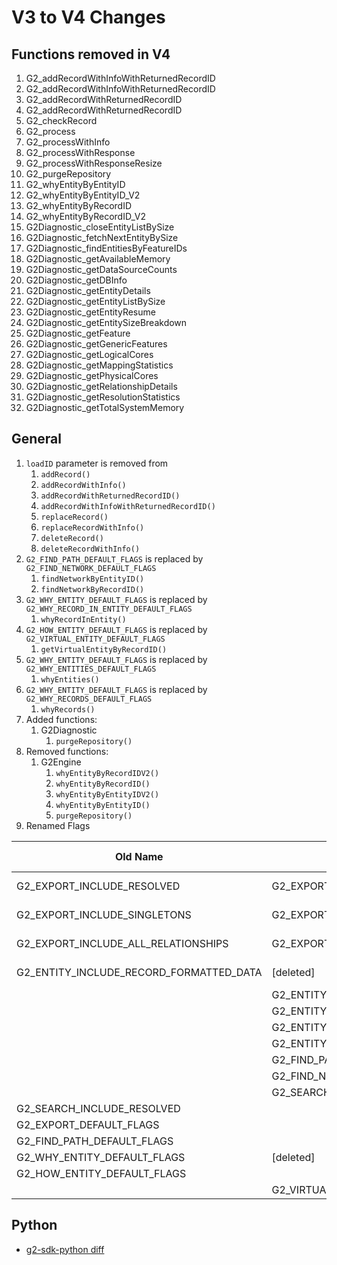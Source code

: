 # V3 to V4 Changes


## Functions removed in V4

1. G2_addRecordWithInfoWithReturnedRecordID
1. G2_addRecordWithInfoWithReturnedRecordID
1. G2_addRecordWithReturnedRecordID
1. G2_addRecordWithReturnedRecordID
1. G2_checkRecord
1. G2_process
1. G2_processWithInfo
1. G2_processWithResponse
1. G2_processWithResponseResize
1. G2_purgeRepository
1. G2_whyEntityByEntityID
1. G2_whyEntityByEntityID_V2
1. G2_whyEntityByRecordID
1. G2_whyEntityByRecordID_V2
1. G2Diagnostic_closeEntityListBySize
1. G2Diagnostic_fetchNextEntityBySize
1. G2Diagnostic_findEntitiesByFeatureIDs
1. G2Diagnostic_getAvailableMemory
1. G2Diagnostic_getDataSourceCounts
1. G2Diagnostic_getDBInfo
1. G2Diagnostic_getEntityDetails
1. G2Diagnostic_getEntityListBySize
1. G2Diagnostic_getEntityResume
1. G2Diagnostic_getEntitySizeBreakdown
1. G2Diagnostic_getFeature
1. G2Diagnostic_getGenericFeatures
1. G2Diagnostic_getLogicalCores
1. G2Diagnostic_getMappingStatistics
1. G2Diagnostic_getPhysicalCores
1. G2Diagnostic_getRelationshipDetails
1. G2Diagnostic_getResolutionStatistics
1. G2Diagnostic_getTotalSystemMemory

## General

1. `loadID` parameter is removed from
    1. `addRecord()`
    1. `addRecordWithInfo()`
    1. `addRecordWithReturnedRecordID()`
    1. `addRecordWithInfoWithReturnedRecordID()`
    1. `replaceRecord()`
    1. `replaceRecordWithInfo()`
    1. `deleteRecord()`
    1. `deleteRecordWithInfo()`
1. `G2_FIND_PATH_DEFAULT_FLAGS` is replaced by `G2_FIND_NETWORK_DEFAULT_FLAGS`
    1. `findNetworkByEntityID()`
    1. `findNetworkByRecordID()`
1. `G2_WHY_ENTITY_DEFAULT_FLAGS` is replaced by `G2_WHY_RECORD_IN_ENTITY_DEFAULT_FLAGS`
    1. `whyRecordInEntity()`
1. `G2_HOW_ENTITY_DEFAULT_FLAGS` is replaced by `G2_VIRTUAL_ENTITY_DEFAULT_FLAGS`
    1. `getVirtualEntityByRecordID()`
1. `G2_WHY_ENTITY_DEFAULT_FLAGS` is replaced by `G2_WHY_ENTITIES_DEFAULT_FLAGS`
    1. `whyEntities()`
1. `G2_WHY_ENTITY_DEFAULT_FLAGS` is replaced by `G2_WHY_RECORDS_DEFAULT_FLAGS`
    1. `whyRecords()`
1. Added functions:
    1. G2Diagnostic
        1. `purgeRepository()`
1. Removed functions:
    1. G2Engine
        1. `whyEntityByRecordIDV2()`
        1. `whyEntityByRecordID()`
        1. `whyEntityByEntityIDV2()`
        1. `whyEntityByEntityID()`
        1. `purgeRepository()`
1. Renamed Flags

| Old Name                                | New Name                                   | Old Value | New Value  |
|-----------------------------------------|--------------------------------------------|---------------|----------------|
| G2_EXPORT_INCLUDE_RESOLVED              | G2_EXPORT_INCLUDE_MULTI_RECORD_ENTITIES    |     0000 0001 |  same          |
| G2_EXPORT_INCLUDE_SINGLETONS            | G2_EXPORT_INCLUDE_SINGLE_RECORD_ENTITIES   |     0000 0010 |  same          |
| G2_EXPORT_INCLUDE_ALL_RELATIONSHIPS     | G2_EXPORT_INCLUDE_ALL_HAVING_RELATIONSHIPS |     0000 001E |  same          |
| G2_ENTITY_INCLUDE_RECORD_FORMATTED_DATA | [deleted]                                  |     0002 0000 |                |
|                                         | G2_ENTITY_INCLUDE_RECORD_UNMAPPED_DATA     |               | 0000 8000 0000 |
|                                         | G2_ENTITY_INCLUDE_RELATED_RECORD_TYPES     |               | 0000 2000 0000 |
|                                         | G2_ENTITY_OPTION_INCLUDE_FEATURE_ELEMENTS  |               | 0001 0000 0000 |
|                                         | G2_ENTITY_OPTION_INCLUDE_MATCH_KEY_DETAILS |               | 0004 0000 0000 |
|                                         | G2_FIND_PATH_MATCHING_INFO                 |               | 0000 4000 0000 |
|                                         | G2_FIND_NETWORK_MATCHING_INFO              |               | 0002 0000 0000 |
|                                         | G2_SEARCH_INCLUDE_MATCH_KEY_DETAILS        |               | G2_ENTITY_OPTION_INCLUDE_MATCH_KEY_DETAILS |
| G2_SEARCH_INCLUDE_RESOLVED              |                                            |               | [has new value] |
| G2_EXPORT_DEFAULT_FLAGS                 |                                            |               | [has new value] |
| G2_FIND_PATH_DEFAULT_FLAGS              |                                            |               | [has new value] |
| G2_WHY_ENTITY_DEFAULT_FLAGS             | [deleted]                                  |               |                 |
| G2_HOW_ENTITY_DEFAULT_FLAGS             |                                            |               | [has new value] |
|                                         |  G2_VIRTUAL_ENTITY_DEFAULT_FLAGS           |               |                 |

## Python

- [g2-sdk-python diff](https://github.com/senzing-garage/g2-sdk-python/compare/main...develop-g2v4.0)
